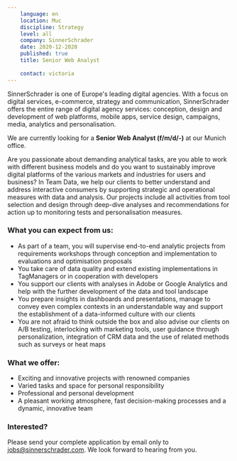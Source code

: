 ```yaml
---
    language: en
    location: Muc
    discipline: Strategy
    level: all
    company: SinnerSchrader
    date: 2020-12-2020
    published: true
    title: Senior Web Analyst
    
    contact: victoria
---
```


SinnerSchrader is one of Europe's leading digital agencies. With a focus on digital services, e-commerce, strategy and communication, SinnerSchrader offers the entire range of digital agency services: conception, design and development of web platforms, mobile apps, service design, campaigns, media, analytics and personalisation.

We are currently looking for a **Senior Web Analyst (f/m/d/-)** at our Munich office.

Are you passionate about demanding analytical tasks, are you able to work with different business models and do you want to sustainably improve digital platforms of the various markets and industries for users and business? In Team Data, we help our clients to better understand and address interactive consumers by supporting strategic and operational measures with data and analysis. Our projects include all activities from tool selection and design through deep-dive analyses and recommendations for action up to monitoring tests and personalisation measures.

### What you can expect from us:

- As part of a team, you will supervise end-to-end analytic projects from requirements workshops through conception and implementation to evaluations and optimisation proposals
- You take care of data quality and extend existing implementations in TagManagers or in cooperation with developers
- You support our clients with analyses in Adobe or Google Analytics and help with the further development of the data and tool landscape
- You prepare insights in dashboards and presentations, manage to convey even complex contexts in an understandable way and support the establishment of a data-informed culture with our clients
- You are not afraid to think outside the box and also advise our clients on A/B testing, interlocking with marketing tools, user guidance through personalization, integration of CRM data and the use of related methods such as surveys or heat maps

### What we offer:

- Exciting and innovative projects with renowned companies
- Varied tasks and space for personal responsibility
- Professional and personal development
- A pleasant working atmosphere, fast decision-making processes and a dynamic, innovative team

### Interested?

Please send your complete application by email only to <jobs@sinnerschrader.com>. We look forward to hearing from you.
